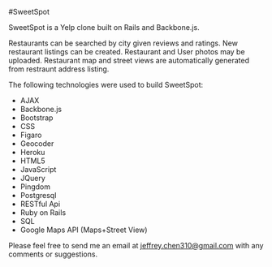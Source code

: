 #SweetSpot

SweetSpot is a Yelp clone built on Rails and Backbone.js.

Restaurants can be searched by city given reviews and ratings. New restaurant listings can be created. Restaurant and User photos may be uploaded. Restaurant map and street views are automatically generated from restraunt address listing.

The following technologies were used to build SweetSpot:

- AJAX
- Backbone.js
- Bootstrap
- CSS
- Figaro
- Geocoder
- Heroku 
- HTML5 
- JavaScript 
- JQuery
- Pingdom 
- Postgresql 
- RESTful Api 
- Ruby on Rails 
- SQL 
- Google Maps API (Maps+Street View)

Please feel free to send me an email at jeffrey.chen310@gmail.com with any comments or suggestions.
